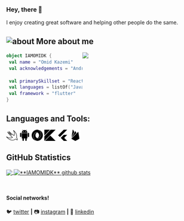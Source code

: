### Hey, there 👋

I enjoy creating great software and helping other people do the same.

## <img width="45" alt="about" src="https://raw.github.com/elizarov/elizarov/master/about.png"> More about me

<img align="right" width="300" src="https://i2.wp.com/allhtaccess.info/wp-content/uploads/2018/03/programming.gif?fit=1281%2C716&ssl=1" />

```kotlin
object IAMOMIDK {
 val name = "Omid Kazemi"
 val acknowledgements = "Android/IOS Development"
 
 val primarySkillset = "Reactive Programming"
 val languages = listOf("Java", "Kotlin", "Dart", "Swift") 
 val framework = "flutter"
}
```

## **Languages and Tools:**  

<code><img height="30" src="https://github.com/iamomidk/Images/blob/main/1820444_brand_logo_network_social_swift_icon.png"></code>
<code><img height="30" src="https://github.com/iamomidk/Images/blob/main/317758_android_google_icon%20(1).png"></code>
<code><img height="30" src="https://github.com/iamomidk/Images/blob/main/4691282_json_icon.png"></code>
<code><img height="30" src="https://github.com/iamomidk/Images/blob/main/4691442_kotlin_icon.png"></code>
<code><img height="30" src="https://github.com/iamomidk/Images/blob/main/4691465_flutter_icon.png"></code>
<code><img height="30" src="https://github.com/iamomidk/Images/blob/main/4691533_firebase_icon.png"></code>


## **GitHub Statistics**

<a href="https://github.com/Gurupreet">
  <img align="center" src="https://github-readme-stats.vercel.app/api/top-langs/?username=iamomidk&theme=dracula&hide_langs_below=1" />
</a>

<a href="https://github.com/Gurupreet">
 <img align="center" src="https://github-readme-stats.vercel.app/api?username=iamomidk&show_icons=true&theme=dracula&line_height=27" alt="**IAMOMIDK** github stats"/>
</a>

[twitter]: https://twitter.com/geniusTheFirst
[instagram]: https://www.instagram.com/iamomidk/
[linkedin]: https://www.linkedin.com/ir/iamomidk/
<br>

#### Social networks!

🐦 [twitter][twitter] **|** 
📷 [instagram][instagram] **|** 
👔 [linkedin][linkedin]
